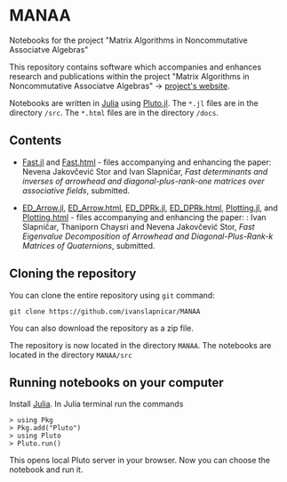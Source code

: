 # MANAA
Notebooks for the project "Matrix Algorithms in Noncommutative Associatve Algebras"


This repository contains software which accompanies and enhances research and publications within the project "Matrix Algorithms in Noncommutative Associatve Algebras" $\to$ [project's website](http://manaa.fesb.unist.hr/).

Notebooks are written in [Julia](https://julialang.org) using [Pluto.jl](https://github.com/fonsp/Pluto.jl). The `*.jl` files are in the directory `/src`. The `*.html` files are in the directory `/docs`.

## Contents

* [Fast.jl](https://github.com/ivanslapnicar/MANAA/) and [Fast.html](https://ivanslapnicar.github.io/MANAA/Fast.html) - files accompanying and enhancing the paper: Nevena Jakovčević Stor and Ivan Slapničar, _Fast determinants and inverses of arrowhead and diagonal-plus-rank-one matrices over associative fields_, submitted.

* [ED_Arrow.jl](https://github.com/ivanslapnicar/MANAA/), [ED_Arrow.html](https://ivanslapnicar.github.io/MANAA/ED_Arrow.html), [ED_DPRk.jl](https://github.com/ivanslapnicar/MANAA/), [ED_DPRk.html](https://ivanslapnicar.github.io/MANAA/ED_DPRk.html), [Plotting.jl](https://github.com/ivanslapnicar/MANAA/), and [Plotting.html](https://ivanslapnicar.github.io/MANAA/Plotting.html) - files accompanying and enhancing the paper: : Ivan Slapničar, Thaniporn Chaysri and Nevena Jakovčević Stor, _Fast Eigenvalue Decomposition of Arrowhead and Diagonal-Plus-Rank-k Matrices of Quaternions_, submitted.

## Cloning the repository

You can clone the entire repository using `git` command:
```
git clone https://github.com/ivanslapnicar/MANAA
```
You can also download the repository as a zip file.

The repository is now located in the directory  `MANAA`. The notebooks are located in the directory `MANAA/src`

## Running notebooks on your computer

Install [Julia](https://julialang.org/downloads/). In Julia terminal run the commands
```
> using Pkg
> Pkg.add("Pluto")
> using Pluto
> Pluto.run()
```
This opens local Pluto server in your browser. Now you can choose the notebook and run it.
